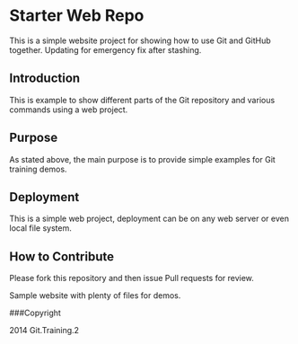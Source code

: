# Starter Web Repo

This is a simple website project for showing how to use Git and GitHub together.
Updating for emergency fix after stashing.


## Introduction

This is example to show different parts of the Git repository and various commands using a web project.

## Purpose

As stated above, the main purpose is to provide simple examples for Git training demos.

## Deployment

This is a simple web project, deployment can be on any web server or even local file system.

## How to Contribute

Please fork this repository and then issue Pull requests for review.

Sample website with plenty of files for demos.

###Copyright

2014 Git.Training.2